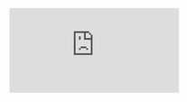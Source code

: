 [![](https://raw.githubusercontent.com/imaheshno1/imaheshno1/main/index.html?token=AAABPWFQB3UQVH67GAPKNRLAXLBQG)](https://www.linkedin.com/in/imaheshno1/)
